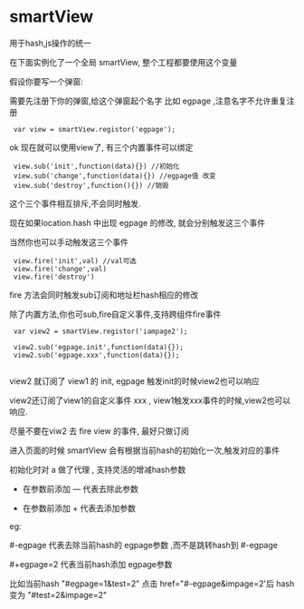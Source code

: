
# smartView

用于hash,js操作的统一

在下面实例化了一个全局 smartView, 整个工程都要使用这个变量

假设你要写一个弹窗:

需要先注册下你的弹窗,给这个弹窗起个名字 比如 egpage ,注意名字不允许重复注册
 
```
 var view = smartView.registor('egpage');
```
ok 现在就可以使用view了, 有三个内置事件可以绑定

```
 view.sub('init',function(data){}) //初始化
 view.sub('change',function(data){}) //egpage值 改变
 view.sub('destroy',function(){}) //销毁
```
 
 这个三个事件相互排斥,不会同时触发.

 现在如果location.hash 中出现 egpage 的修改, 就会分别触发这三个事件

 当然你也可以手动触发这三个事件
```
 view.fire('init',val) //val可选
 view.fire('change',val)
 view.fire('destroy')
```
 fire 方法会同时触发sub订阅和地址栏hash相应的修改

 除了内置方法,你也可sub,fire自定义事件,支持跨组件fire事件
 
```
 var view2 = smartView.registor('iampage2');

 view2.sub('egpage.init',function(data){});
 view2.sub('egpage.xxx',function(data){});
  
```
 view2 就订阅了 view1 的 init, egpage 触发init的时候view2也可以响应
 
 view2还订阅了view1的自定义事件 xxx , view1触发xxx事件的时候,view2也可以响应.
 
 尽量不要在viw2 去 fire view 的事件, 最好只做订阅


 进入页面的时候 smartView 会有根据当前hash的初始化一次,触发对应的事件

 初始化时对 a 做了代理 , 支持灵活的增减hash参数
 
 * 在参数前添加 — 代表去除此参数
 
 * 在参数前添加 + 代表去添加参数

 eg:
 
 #-egpage 代表去除当前hash的 egpage参数 ,而不是跳转hash到 #-egpage
 
 #+egpage=2 代表当前hash添加 egpage参数

 比如当前hash "#egpage=1&test=2" 点击 href="#-egpage&impage=2'后
 hash 变为 "#test=2&impage=2"
 
 